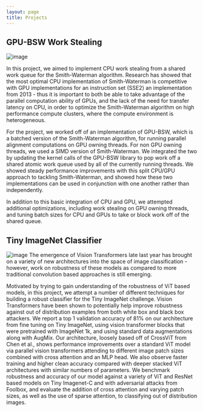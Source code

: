 ```yaml
---
layout: page
title: Projects
---
```

## GPU-BSW Work Stealing
![image](../images/work_stealing.png)

In this project, we aimed to implement CPU work stealing from a shared work queue for the Smith-Waterman algorithm. Research has showed that the most optimal CPU implementation of Smith-Waterman is competitive with GPU implementations for an instruction set (SSE2) an implementation from 2013 - thus it is important to both be able to take advantage of the parallel computation ability of GPUs, and the lack of the need for transfer latency on CPU, in order to optimize the Smith-Waterman algorithm on high performance compute clusters, where the compute environment is heterogeneous.

For the project, we worked off of an implementation of GPU-BSW, which is a batched version of the Smith-Waterman algorithm, for running parallel alignment computations on GPU owning threads. For non GPU owning threads, we used a SIMD version of Smith-Waterman. We integrated the two by updating the kernel calls of the GPU-BSW library to pop work off a shared atomic work queue used by all of the currently running threads. We showed steady performance improvements with this split CPU/GPU approach to tackling Smith-Waterman, and showed how these two implementations can be used in conjunction with one another rather than independently.

In addition to this basic integration of CPU and GPU, we attempted additional optimizations, including work stealing on GPU owning threads, and tuning batch sizes for CPU and GPUs to take or block work off of the shared queue.

## Tiny ImageNet Classifier
![image](../images/imagenet_architecture.png)
The emergence of Vision Transformers late last year has brought on a variety of new architectures into the space of image classification - however, work on robustness of these models as compared to more traditional convolution based approaches is still emerging.

Motivated by trying to gain understanding of the robustness of ViT based models, in this project, we attempt a number of different techniques for building a robust classifier for the Tiny ImageNet challenge. Vision Transformers have been shown to potentially help improve robustness against out of distribution examples from both white box and black box attackers. We report a top 1 validation accuracy of 81% on our architecture from fine tuning on Tiny ImageNet, using vision transformer blocks that were pretrained with ImageNet 1k, and using standard data augmentations along with AugMix. Our architecture, loosely based off of CrossViT from Chen et al., shows performance improvements over a standard ViT model via parallel vision transformers attending to different image patch sizes combined with cross attention and an MLP head. We also observe faster training and higher clean accuracy compared with deeper stacked ViT architectures with similar numbers of parameters. We benchmark robustness and accuracy of our model against a variety of ViT and ResNet based models on Tiny Imagenet-C and with adversarial attacks from Foolbox, and evaluate the addition of cross attention and varying patch sizes, as well as the use of sparse attention, to classifying out of distribution images.